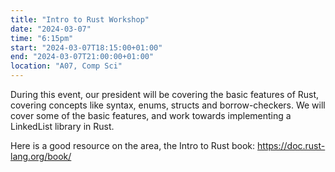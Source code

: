 ```yaml
---
title: "Intro to Rust Workshop"
date: "2024-03-07"
time: "6:15pm"
start: "2024-03-07T18:15:00+01:00"
end: "2024-03-07T21:00:00+01:00"
location: "A07, Comp Sci"
---
```


During this event, our president will be covering the basic features of Rust, covering concepts like syntax, enums, structs and borrow-checkers. We will cover some of the basic features, and work towards implementing a LinkedList library in Rust.

Here is a good resource on the area, the Intro to Rust book: https://doc.rust-lang.org/book/

